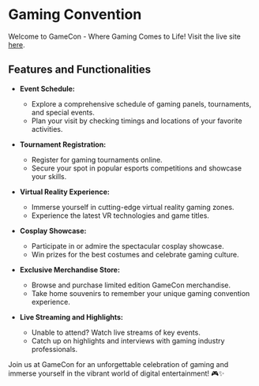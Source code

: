# Gaming Convention



Welcome to GameCon - Where Gaming Comes to Life! Visit the live site [here](https://www.gamecon.com).

## Features and Functionalities

- **Event Schedule:**
  - Explore a comprehensive schedule of gaming panels, tournaments, and special events.
  - Plan your visit by checking timings and locations of your favorite activities.

- **Tournament Registration:**
  - Register for gaming tournaments online.
  - Secure your spot in popular esports competitions and showcase your skills.

- **Virtual Reality Experience:**
  - Immerse yourself in cutting-edge virtual reality gaming zones.
  - Experience the latest VR technologies and game titles.

- **Cosplay Showcase:**
  - Participate in or admire the spectacular cosplay showcase.
  - Win prizes for the best costumes and celebrate gaming culture.

- **Exclusive Merchandise Store:**
  - Browse and purchase limited edition GameCon merchandise.
  - Take home souvenirs to remember your unique gaming convention experience.

- **Live Streaming and Highlights:**
  - Unable to attend? Watch live streams of key events.
  - Catch up on highlights and interviews with gaming industry professionals.

Join us at GameCon for an unforgettable celebration of gaming and immerse yourself in the vibrant world of digital entertainment! 🎮✨

